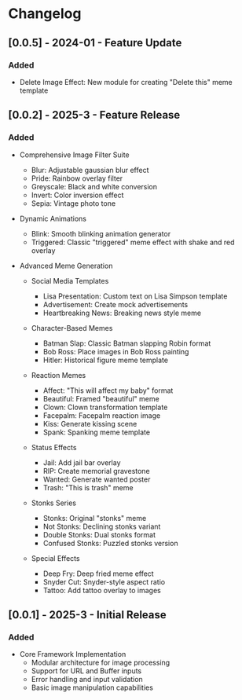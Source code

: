 # Changelog

## [0.0.5] - 2024-01 - Feature Update
### Added
- Delete Image Effect: New module for creating "Delete this" meme template

## [0.0.2] - 2025-3 - Feature Release
### Added
- Comprehensive Image Filter Suite
  - Blur: Adjustable gaussian blur effect
  - Pride: Rainbow overlay filter
  - Greyscale: Black and white conversion
  - Invert: Color inversion effect
  - Sepia: Vintage photo tone

- Dynamic Animations
  - Blink: Smooth blinking animation generator
  - Triggered: Classic "triggered" meme effect with shake and red overlay

- Advanced Meme Generation
  - Social Media Templates
    - Lisa Presentation: Custom text on Lisa Simpson template
    - Advertisement: Create mock advertisements
    - Heartbreaking News: Breaking news style meme
  
  - Character-Based Memes  
    - Batman Slap: Classic Batman slapping Robin format
    - Bob Ross: Place images in Bob Ross painting
    - Hitler: Historical figure meme template
    
  - Reaction Memes
    - Affect: "This will affect my baby" format
    - Beautiful: Framed "beautiful" meme
    - Clown: Clown transformation template
    - Facepalm: Facepalm reaction image
    - Kiss: Generate kissing scene
    - Spank: Spanking meme template
    
  - Status Effects
    - Jail: Add jail bar overlay
    - RIP: Create memorial gravestone
    - Wanted: Generate wanted poster
    - Trash: "This is trash" meme
    
  - Stonks Series
    - Stonks: Original "stonks" meme
    - Not Stonks: Declining stonks variant
    - Double Stonks: Dual stonks format
    - Confused Stonks: Puzzled stonks version

  - Special Effects
    - Deep Fry: Deep fried meme effect
    - Snyder Cut: Snyder-style aspect ratio
    - Tattoo: Add tattoo overlay to images

## [0.0.1] - 2025-3 - Initial Release
### Added
- Core Framework Implementation
  - Modular architecture for image processing
  - Support for URL and Buffer inputs
  - Error handling and input validation
  - Basic image manipulation capabilities